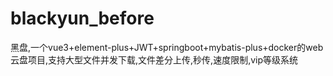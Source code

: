 # blackyun_before
黑盘,一个vue3+element-plus+JWT+springboot+mybatis-plus+docker的web云盘项目,支持大型文件并发下载,文件差分上传,秒传,速度限制,vip等级系统
